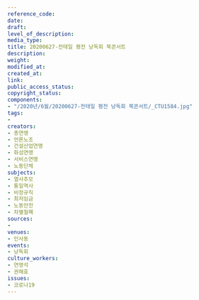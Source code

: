 ```yaml
---
reference_code: 
date: 
draft: 
level_of_description: 
media_type: 
title: 20200627-전태일 평전 낭독회 북콘서트
description: 
weight: 
modified_at: 
created_at: 
link: 
public_access_status: 
copyright_status: 
components:
- "/2020년/6월/20200627-전태일 평전 낭독회 북콘서트/_CTU1584.jpg"
tags:
- 
creators:
- 총연맹
- 언론노조
- 건설산업연맹
- 화섬연맹
- 서비스연맹
- 노동단체
subjects:
- 열사추모
- 통일역사
- 비정규직
- 최저임금
- 노동안전
- 차별철폐
sources:
- 
venues:
- 인사동
events:
- 낭독회
culture_workers:
- 연영석
- 권해효
issues:
- 코로나19
---
```

